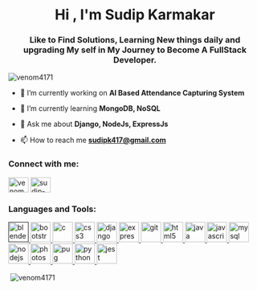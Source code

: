 <h1 align="center">Hi , I'm Sudip Karmakar</h1>
<h3 align="center">Like to Find Solutions, Learning New things daily and upgrading My self in My Journey to Become A FullStack Developer.</h3>

<p align="left"> <img src="https://komarev.com/ghpvc/?username=venom4171" alt="venom4171" /> </p>

- 🔭 I’m currently working on **AI Based Attendance Capturing System**

- 🌱 I’m currently learning **MongoDB, NoSQL**

- 💬 Ask me about **Django, NodeJs, ExpressJs**

- 📫 How to reach me **sudipk417@gmail.com**

<p align="left">
<h3 align="left">Connect with me:</h3>
<a href="https://dev.to/venom4171" target="blank"><img align="center" src="https://cdn.jsdelivr.net/npm/simple-icons@3.0.1/icons/dev-dot-to.svg" alt="venom4171" height="30" width="40" /></a>
<a href="https://linkedin.com/in/sudip-karmakar4171" target="blank"><img align="center" src="https://cdn.jsdelivr.net/npm/simple-icons@3.0.1/icons/linkedin.svg" alt="sudip-karmakar4171" height="30" width="40" /></a>
</p>

<h3 align="left">Languages and Tools:</h3>
<p align="left"> <a href="" target="_blank"> <img src="https://download.blender.org/branding/community/blender_community_badge_white.svg" alt="blender" width="40" height="40"/> </a> <a href="https://getbootstrap.com" target="_blank"> <img src="https://devicons.github.io/devicon/devicon.git/icons/bootstrap/bootstrap-plain.svg" alt="bootstrap" width="40" height="40"/> </a> <a href="https://www.cprogramming.com/" target="_blank"> <img src="https://devicons.github.io/devicon/devicon.git/icons/c/c-original.svg" alt="c" width="40" height="40"/> </a> <a href="https://www.w3schools.com/css/" target="_blank"> <img src="https://devicons.github.io/devicon/devicon.git/icons/css3/css3-original-wordmark.svg" alt="css3" width="40" height="40"/> </a> <a href="https://www.djangoproject.com/" target="_blank"> <img src="https://devicons.github.io/devicon/devicon.git/icons/django/django-original.svg" alt="django" width="40" height="40"/> </a> <a href="https://expressjs.com" target="_blank"> <img src="https://devicons.github.io/devicon/devicon.git/icons/express/express-original-wordmark.svg" alt="express" width="40" height="40"/> </a> <a href="https://git-scm.com/" target="_blank"> <img src="https://www.vectorlogo.zone/logos/git-scm/git-scm-icon.svg" alt="git" width="40" height="40"/> </a> <a href="https://www.w3.org/html/" target="_blank"> <img src="https://devicons.github.io/devicon/devicon.git/icons/html5/html5-original-wordmark.svg" alt="html5" width="40" height="40"/> </a> <a href="https://www.java.com" target="_blank"> <img src="https://devicons.github.io/devicon/devicon.git/icons/java/java-original-wordmark.svg" alt="java" width="40" height="40"/> </a> <a href="https://developer.mozilla.org/en-US/docs/Web/JavaScript" target="_blank"> <img src="https://devicons.github.io/devicon/devicon.git/icons/javascript/javascript-original.svg" alt="javascript" width="40" height="40"/> </a> <a href="https://www.mysql.com/" target="_blank"> <img src="https://devicons.github.io/devicon/devicon.git/icons/mysql/mysql-original-wordmark.svg" alt="mysql" width="40" height="40"/> </a> <a href="https://nodejs.org" target="_blank"> <img src="https://devicons.github.io/devicon/devicon.git/icons/nodejs/nodejs-original-wordmark.svg" alt="nodejs" width="40" height="40"/> </a> <a href="https://www.photoshop.com/en" target="_blank"> <img src="https://devicons.github.io/devicon/devicon.git/icons/photoshop/photoshop-plain.svg" alt="photoshop" width="40" height="40"/> </a> <a href="https://pugjs.org" target="_blank"> <img src="https://cdn.worldvectorlogo.com/logos/pug.svg" alt="pug" width="40" height="40"/> </a> <a href="https://www.python.org" target="_blank"> <img src="https://devicons.github.io/devicon/devicon.git/icons/python/python-original.svg" alt="python" width="40" height="40"/> </a> <a href="https://jestjs.io/" target="_blank"> <img src="https://github.com/VeNOM4171/VeNOM4171/tree/main/icons/jest.png" alt="jest" width="40" height="40"/> </a></p>

<p>&nbsp;<img align="center" src="https://github-readme-stats.vercel.app/api?username=venom4171&show_icons=true" alt="venom4171" /></p>

